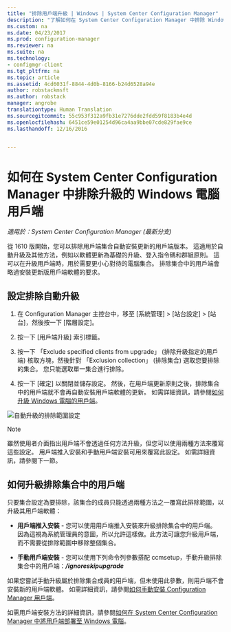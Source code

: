 ```yaml
---
title: "排除用戶端升級 | Windows | System Center Configuration Manager"
description: "了解如何在 System Center Configuration Manager 中排除 Windows 用戶端升級。"
ms.custom: na
ms.date: 04/23/2017
ms.prod: configuration-manager
ms.reviewer: na
ms.suite: na
ms.technology:
- configmgr-client
ms.tgt_pltfrm: na
ms.topic: article
ms.assetid: 4cd6031f-8844-4d0b-8166-b24d6528a94e
author: robstackmsft
ms.author: robstack
manager: angrobe
translationtype: Human Translation
ms.sourcegitcommit: 55c953f312a9fb31e7276dde2fdd59f8183b4e4d
ms.openlocfilehash: 6451ce59e01254d96ca4aa9bbe07cde829fae9ce
ms.lasthandoff: 12/16/2016


---
```

# <a name="how-to-exclude-upgrading-clients-for-windows-computers-in-system-center-configuration-manager"></a>如何在 System Center Configuration Manager 中排除升級的 Windows 電腦用戶端

*適用於：System Center Configuration Manager (最新分支)*

從 1610 版開始，您可以排除用戶端集合自動安裝更新的用戶端版本。 這適用於自動升級及其他方法，例如以軟體更新為基礎的升級、登入指令碼和群組原則。 這可以在升級用戶端時，用於需要更小心對待的電腦集合。 排除集合中的用戶端會略過安裝更新版用戶端軟體的要求。

## <a name="configure-exclusion-for-automatic-upgrades"></a>設定排除自動升級

1. 在 Configuration Manager 主控台中，移至 [系統管理] > [站台設定] > [站台]，然後按一下 [階層設定]。

2. 按一下 [用戶端升級] 索引標籤。

3. 按一下 「Exclude specified clients from upgrade」 (排除升級指定的用戶端) 核取方塊，然後針對 「Exclusion collection」 (排除集合) 選取您要排除的集合。 您只能選取單一集合進行排除。

4.  按一下 [確定] 以關閉並儲存設定。 然後，在用戶端更新原則之後，排除集合中的用戶端就不會再自動安裝用戶端軟體的更新。 如需詳細資訊，請參閱[如何升級 Windows 電腦的用戶端](upgrade-clients-for-windows-computers.md)。

![自動升級的排除範圍設定](media/automatic_upgrade_exclusion.png)



>[!NOTE]
>雖然使用者介面指出用戶端不會透過任何方法升級，但您可以使用兩種方法來覆寫這些設定。 用戶端推入安裝和手動用戶端安裝可用來覆寫此設定。 如需詳細資訊，請參閱下一節。

## <a name="how-to-upgrade-a-client-that-is-in-an-excluded-collection"></a>如何升級排除集合中的用戶端

只要集合設定為要排除，該集合的成員只能透過兩種方法之一覆寫此排除範圍，以升級其用戶端軟體：
 - **用戶端推入安裝** - 您可以使用用戶端推入安裝來升級排除集合中的用戶端。 因為這視為系統管理員的意圖，所以允許這樣做。此方法可讓您升級用戶端，而不需要從排除範圍中移除整個集合。       

 - **手動用戶端安裝** - 您可以使用下列命令列參數搭配 ccmsetup，手動升級排除集合中的用戶端：***/ignoreskipupgrade***

  如果您嘗試手動升級屬於排除集合成員的用戶端，但未使用此參數，則用戶端不會安裝新的用戶端軟體。 如需詳細資訊，請參閱[如何手動安裝 Configuration Manager 用戶端](/sccm/core/clients/deploy/deploy-clients-to-windows-computers#BKMK_Manual)。

如需用戶端安裝方法的詳細資訊，請參閱[如何在 System Center Configuration Manager 中將用戶端部署至 Windows 電腦](/sccm/core/clients/deploy/deploy-clients-to-windows-computers)。

